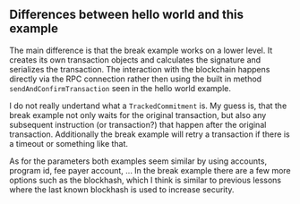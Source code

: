## Differences between hello world and this example

The main difference is that the break example works on a lower level. It creates its own transaction objects and calculates the signature and serializes the transaction. The interaction with the blockchain happens directly via the RPC connection rather then using the built in method `sendAndConfirmTransaction` seen in the hello world example.

I do not really undertand what a `TrackedCommitment` is. My guess is, that the break example not only waits for the original transaction, but also any subsequent instruction (or transaction?) that happen after the original transaction. Additionally the break example will retry a transaction if there is a timeout or something like that.

As for the parameters both examples seem similar by using accounts, program id, fee payer account, ... In the break example there are a few more options such as the blockhash, which I think is similar to previous lessons where the last known blockhash is used to increase security.